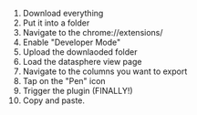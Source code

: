 1. Download everything 
2. Put it into a folder
3. Navigate to the chrome://extensions/ 
4. Enable "Developer Mode"
5. Upload the downlaoded folder
6. Load the datasphere view page
7. Navigate to the columns you want to export
8. Tap on the "Pen" icon
9. Trigger the plugin (FINALLY!)
10. Copy and paste.
